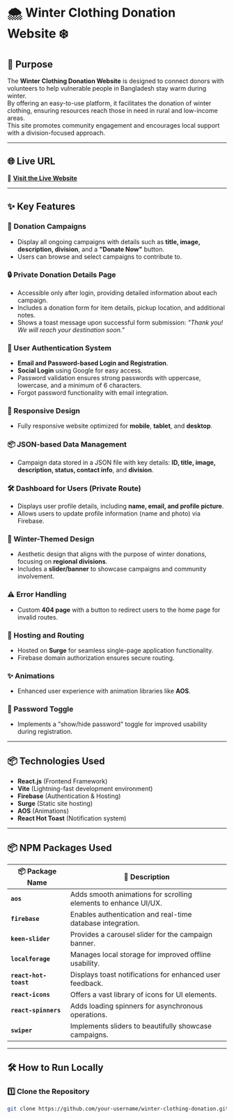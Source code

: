# 🌨️ Winter Clothing Donation Website ❄️  

## 🌟 Purpose  
The **Winter Clothing Donation Website** is designed to connect donors with volunteers to help vulnerable people in Bangladesh stay warm during winter.  
By offering an easy-to-use platform, it facilitates the donation of winter clothing, ensuring resources reach those in need in rural and low-income areas.  
This site promotes community engagement and encourages local support with a division-focused approach.  

---

## 🌐 Live URL  
🔗 **[Visit the Live Website](http://assignment9-1234.surge.sh)**  

---


## ✨ Key Features  

### 🧥 Donation Campaigns  
- Display all ongoing campaigns with details such as **title, image, description, division**, and a **"Donate Now"** button.  
- Users can browse and select campaigns to contribute to.  

### 🔒 Private Donation Details Page  
- Accessible only after login, providing detailed information about each campaign.  
- Includes a donation form for item details, pickup location, and additional notes.  
- Shows a toast message upon successful form submission: *"Thank you! We will reach your destination soon."*  

### 🔑 User Authentication System  
- **Email and Password-based Login and Registration**.  
- **Social Login** using Google for easy access.  
- Password validation ensures strong passwords with uppercase, lowercase, and a minimum of 6 characters.  
- Forgot password functionality with email integration.  

### 📱 Responsive Design  
- Fully responsive website optimized for **mobile**, **tablet**, and **desktop**.  

### 📦 JSON-based Data Management  
- Campaign data stored in a JSON file with key details: **ID, title, image, description, status, contact info**, and **division**.  

### 🛠️ Dashboard for Users (Private Route)  
- Displays user profile details, including **name, email, and profile picture**.  
- Allows users to update profile information (name and photo) via Firebase.  

### 🎨 Winter-Themed Design  
- Aesthetic design that aligns with the purpose of winter donations, focusing on **regional divisions**.  
- Includes a **slider/banner** to showcase campaigns and community involvement.  

### ⚠️ Error Handling  
- Custom **404 page** with a button to redirect users to the home page for invalid routes.  

### 🚀 Hosting and Routing  
- Hosted on **Surge** for seamless single-page application functionality.  
- Firebase domain authorization ensures secure routing.  

### ✨ Animations  
- Enhanced user experience with animation libraries like **AOS**.  

### 🔐 Password Toggle  
- Implements a "show/hide password" toggle for improved usability during registration.  

---

## 📦 Technologies Used  
- **React.js** (Frontend Framework)  
- **Vite** (Lightning-fast development environment)  
- **Firebase** (Authentication & Hosting)  
- **Surge** (Static site hosting)  
- **AOS** (Animations)  
- **React Hot Toast** (Notification system)  

---

## 📦 NPM Packages Used  

| 📦 **Package Name**       | 🌟 **Description**                                                     |  
|---------------------------|-----------------------------------------------------------------------|  
| **`aos`**                 | Adds smooth animations for scrolling elements to enhance UI/UX.      |  
| **`firebase`**            | Enables authentication and real-time database integration.           |  
| **`keen-slider`**         | Provides a carousel slider for the campaign banner.                  |  
| **`localforage`**         | Manages local storage for improved offline usability.                |  
| **`react-hot-toast`**     | Displays toast notifications for enhanced user feedback.             |  
| **`react-icons`**         | Offers a vast library of icons for UI elements.                      |  
| **`react-spinners`**      | Adds loading spinners for asynchronous operations.                   |  
| **`swiper`**              | Implements sliders to beautifully showcase campaigns.                |  

---

## 🛠 How to Run Locally  

### 1️⃣ Clone the Repository  
```bash
git clone https://github.com/your-username/winter-clothing-donation.git
